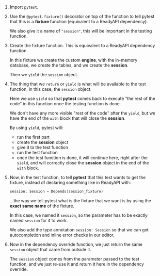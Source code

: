 1. Import `pytest`.

2. Use the `@pytest.fixture()` decorator on top of the function to tell pytest that this is a **fixture** function (equivalent to a ReadyAPI dependency).

    We also give it a name of `"session"`, this will be important in the testing function.

3. Create the fixture function. This is equivalent to a ReadyAPI dependency function.

    In this fixture we create the custom **engine**, with the in-memory database, we create the tables, and we create the **session**.

    Then we `yield` the `session` object.

4. The thing that we `return` or `yield` is what will be available to the test function, in this case, the `session` object.

    Here we use `yield` so that **pytest** comes back to execute "the rest of the code" in this function once the testing function is done.

    We don't have any more visible "rest of the code" after the `yield`, but we have the end of the `with` block that will close the **session**.

    By using `yield`, pytest will:

    * run the first part
    * create the **session** object
    * give it to the test function
    * run the test function
    * once the test function is done, it will continue here, right after the `yield`, and will correctly close the **session** object in the end of the `with` block.

5. Now, in the test function, to tell **pytest** that this test wants to get the fixture, instead of declaring something like in ReadyAPI with:

    ```Python
    session: Session = Depends(session_fixture)
    ```

    ...the way we tell pytest what is the fixture that we want is by using the **exact same name** of the fixture.

    In this case, we named it `session`, so the parameter has to be exactly named `session` for it to work.

    We also add the type annotation `session: Session` so that we can get autocompletion and inline error checks in our editor.

6. Now in the dependency override function, we just return the same `session` object that came from outside it.

    The `session` object comes from the parameter passed to the test function, and we just re-use it and return it here in the dependency override.

